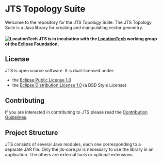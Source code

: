 JTS Topology Suite
==================
     
Welcome to the repository for the JTS Topology Suite.  The JTS Topology Suite is a Java library for creating and manipulating vector geometry.

#### ![LocationTech](https://pbs.twimg.com/profile_images/2552421256/hv2oas84tv7n3maianiq_normal.png) JTS is in incubation with the [LocationTech](http://www.locationtech.org) working group of the Eclipse Foundation.

## License

JTS is open source software.  It is dual-licensed under:
* the [Eclipse Public License 1.0](http://www.gnu.org/licenses/old-licenses/gpl-2.0.html)
* the [Eclipse Distribution License 1.0](http://www.eclipse.org/org/documents/edl-v10.php) (a BSD Style License)

## Contributing

If you are interested in contributing to JTS please read the [Contribution Guidelines](CONTRIBUTING.md).

## Project Structure

JTS consists of several Java modules,
each one corresponding to a separate JAR file.
Only the jts-core.jar is necessary to use the library in an application.
The others are external tools or optional extensions.
